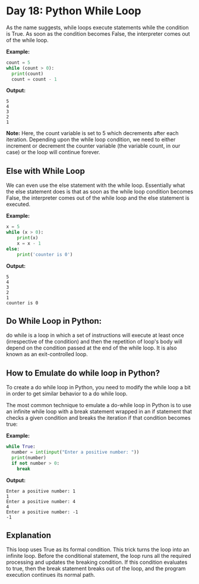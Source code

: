 # Day 18: Python While Loop
As the name suggests, while loops execute statements while the condition is True. As soon as the condition becomes False, the interpreter comes out of the while loop. 

**Example:**
```python 
count = 5
while (count > 0):
  print(count)
  count = count - 1
```
**Output:**
```
5
4
3
2
1
```

**Note:** Here, the count variable is set to 5 which decrements after each iteration. Depending upon the while loop condition, we need to either increment or decrement the counter variable (the variable count, in our case) or the loop will continue forever.

## Else with While Loop
We can even use the else statement with the while loop. Essentially what the else statement does is that as soon as the while loop condition becomes False, the interpreter comes out of the while loop and the else statement is executed. 

**Example:**

```python 
x = 5
while (x > 0):
    print(x)
    x = x - 1
else:
    print('counter is 0')
```
**Output:**
```
5
4
3
2
1
counter is 0
```

## Do While Loop in Python:
do while is a loop in which a set of instructions will execute at least once (irrespective of the condition) and then the repetition of loop's body will depend on the condition passed at the end of the while loop. It is also known as an exit-controlled loop.

## How to Emulate do while loop in Python?
To create a do while loop in Python, you need to modify the while loop a bit in order to get similar behavior to a do while loop.

The most common technique to emulate a do-while loop in Python is to use an infinite while loop with a break statement wrapped in an if statement that checks a given condition and breaks the iteration if that condition becomes true:

**Example:**
```python 
while True:
  number = int(input("Enter a positive number: "))
  print(number)
  if not number > 0:
    break
```
**Output:**
```
Enter a positive number: 1
1
Enter a positive number: 4
4
Enter a positive number: -1
-1
```
## Explanation
This loop uses True as its formal condition. This trick turns the loop into an infinite loop. Before the conditional statement, the loop runs all the required processing and updates the breaking condition. If this condition evaluates to true, then the break statement breaks out of the loop, and the program execution continues its normal path.